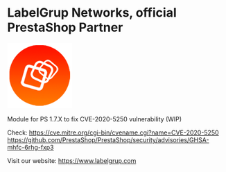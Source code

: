 # LabelGrup Networks, official PrestaShop Partner

![LabelGrup Logo](logo.png)

Module for PS 1.7.X to fix CVE-2020-5250 vulnerability (WIP)

Check: 
https://cve.mitre.org/cgi-bin/cvename.cgi?name=CVE-2020-5250
https://github.com/PrestaShop/PrestaShop/security/advisories/GHSA-mhfc-6rhg-fxp3

Visit our website:
https://www.labelgrup.com
